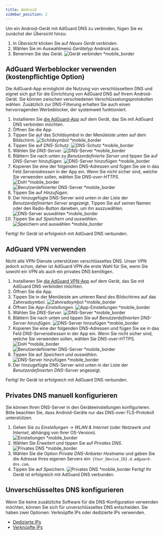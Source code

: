 ```yaml
---
title: Android
sidebar_position: 2
---
```


Um ein Android-Gerät mit AdGuard DNS zu verbinden, fügen Sie es zunächst der _Übersicht_ hinzu:

1. In _Übersicht_ klicken Sie auf _Neues Gerät verbinden_.
2. Wählen Sie im Auswahlmenü _Gerätetyp_ Android aus.
3. Benennen Sie das Gerät.
   ![Gerät verbinden \*mobile_border](https://cdn.adtidy.org/content/kb/dns/private/new_dns/connect/android_ab/choose_android.png)

## AdGuard Werbeblocker verwenden (kostenpflichtige Option)

Die AdGuard-App ermöglicht die Nutzung von verschlüsseltem DNS und eignet sich gut für die Einrichtung von AdGuard DNS auf Ihrem Android-Gerät. Sie können zwischen verschiedenen Verschlüsselungsprotokollen wählen. Zusätzlich zur DNS-Filterung erhalten Sie auch einen hervorragenden Werbeblocker, der systemweit funktioniert.

1. Installieren Sie [die AdGuard-App](https://adguard.com/adguard-android/overview.html) auf dem Gerät, das Sie mit AdGuard DNS verbinden möchten.
2. Öffnen Sie die App.
3. Tippen Sie auf das Schildsymbol in der Menüleiste unten auf dem Bildschirm.
   ![Schildsymbol \*mobile_border](https://cdn.adtidy.org/content/kb/dns/private/new_dns/connect/android_ab/android_step3.png)
4. Tippen Sie auf _DNS-Schutz_.
   ![DNS-Schutz \*mobile_border](https://cdn.adtidy.org/content/kb/dns/private/new_dns/connect/android_ab/android_step4.png)
5. Wählen Sie _DNS-Server_.
   ![DNS-Server \*mobile_border](https://cdn.adtidy.org/content/kb/dns/private/new_dns/connect/android_ab/android_step5.png)
6. Blättern Sie nach unten zu _Benutzerdefinierte Server_ und tippen Sie auf _DNS-Server hinzufügen_.
   ![DNS-Server hinzufügen \*mobile_border](https://cdn.adtidy.org/content/kb/dns/private/new_dns/connect/android_ab/android_step6.png)
7. Kopieren Sie eine der folgenden DNS-Adressen und fügen Sie sie in das Feld _Serveradressen_ in der App ein. Wenn Sie nicht sicher sind, welche Sie verwenden sollen, wählen Sie _DNS-over-HTTPS_.
   ![DoH \*mobile_border](https://cdn.adtidy.org/content/kb/dns/private/new_dns/connect/android_ab/android_step7_1.png)
   ![Benutzerdefinierter DNS-Server \*mobile_border](https://cdn.adtidy.org/content/kb/dns/private/new_dns/connect/android_ab/android_step7_2.png)
8. Tippen Sie auf _Hinzufügen_.
9. Der hinzugefügte DNS-Server wird unten in der Liste der _Benutzerdefinierten Server_ angezeigt. Tippen Sie auf seinen Namen oder den Radio-Button daneben, um ihn auszuwählen.
   ![DNS-Server auswählen \*mobile_border](https://cdn.adtidy.org/content/kb/dns/private/new_dns/connect/android_ab/android_step_9.png)
10. Tippen Sie auf _Speichern und auswählen_.
    ![Speichern und auswählen \*mobile_border](https://cdn.adtidy.org/content/kb/dns/private/new_dns/connect/android_ab/android_step10.png)

Fertig! Ihr Gerät ist erfolgreich mit AdGuard DNS verbunden.

## AdGuard VPN verwenden

Nicht alle VPN-Dienste unterstützen verschlüsseltes DNS. Unser VPN jedoch schon, daher ist AdGuard VPN die erste Wahl für Sie, wenn Sie sowohl ein VPN als auch ein privates DNS benötigen.

1. Installieren Sie [die AdGuard VPN-App](https://adguard-vpn.com/android/overview.html) auf dem Gerät, das Sie mit AdGuard DNS verbinden möchten.
2. Öffnen Sie die App.
3. Tippen Sie in der Menüleiste am unteren Rand des Bildschirms auf das Zahnradsymbol.
   ![Zahnradsymbol \*mobile_border](https://cdn.adtidy.org/content/kb/dns/private/new_dns/connect/android_vpn/android_step3.png)
4. Öffnen Sie _App-Einstellungen_.
   ![App-Einstellungen \*mobile_border](https://cdn.adtidy.org/content/kb/dns/private/new_dns/connect/android_vpn/android_step4.png)
5. Wählen Sie _DNS-Server_.
   ![DNS-Server \*mobile_border](https://cdn.adtidy.org/content/kb/dns/private/new_dns/connect/android_vpn/android_step5.png)
6. Blättern Sie nach unten und tippen Sie auf _Benutzerdefinierten DNS-Server hinzufügen_.
   ![DNS-Server hinzufügen \*mobile_border](https://cdn.adtidy.org/content/kb/dns/private/new_dns/connect/android_vpn/android_step6.png)
7. Kopieren Sie eine der folgenden DNS-Adressen und fügen Sie sie in das Feld _DNS-Serveradressen_ in der App ein. Wenn Sie nicht sicher sind, welche Sie verwenden sollen, wählen Sie DNS-over-HTTPS.
   ![DoH \*mobile_border](https://cdn.adtidy.org/content/kb/dns/private/new_dns/connect/android_vpn/android_step7_1.png)
   ![Benutzerdefinierter DNS-Server \*mobile_border](https://cdn.adtidy.org/content/kb/dns/private/new_dns/connect/android_vpn/android_step7_2.png)
8. Tippen Sie auf _Speichern und auswählen_.
   ![DNS-Server hinzufügen \*mobile_border](https://cdn.adtidy.org/content/kb/dns/private/new_dns/connect/android_vpn/android_step8.png)
9. Der hinzugefügte DNS-Server wird unten in der Liste der _Benutzerdefinierten DNS-Server_ angezeigt.

Fertig! Ihr Gerät ist erfolgreich mit AdGuard DNS verbunden.

## Privates DNS manuell konfigurieren

Sie können Ihren DNS-Server in den Geräteeinstellungen konfigurieren. Bitte beachten Sie, dass Android-Geräte nur das DNS-over-TLS-Protokoll unterstützen.

1. Gehen Sie zu _Einstellungen_ → _WLAN & Internet_ (oder _Netzwerk und Internet_, abhängig von Ihrer OS-Version).
   ![Einstellungen \*mobile_border](https://cdn.adtidy.org/content/kb/dns/private/new_dns/connect/android_manual/manual_step1.png)
2. Wählen Sie _Erweitert_ und tippen Sie auf _Privates DNS_.
   ![Privates DNS \*mobile_border](https://cdn.adtidy.org/content/kb/dns/private/new_dns/connect/android_manual/manual_step2.png)
3. Wählen Sie die Option _Private DNS-Anbieter Hostname_ und geben Sie die Adresse Ihres eigenen Servers ein: `{Your_Device_ID}.d.adguard-dns.com`.
4. Tippen Sie auf _Speichern_.
   ![Privates DNS \*mobile_border](https://cdn.adtidy.org/content/kb/dns/private/new_dns/connect/android_manual/manual_step4.png)
   Fertig! Ihr Gerät ist erfolgreich mit AdGuard DNS verbunden.

## Unverschlüsseltes DNS konfigurieren

Wenn Sie keine zusätzliche Software für die DNS-Konfiguration verwenden möchten, können Sie sich für unverschlüsseltes DNS entscheiden. Sie haben zwei Optionen: Verknüpfte IPs oder dedizierte IPs verwenden.

- [Dedizierte IPs](/private-dns/connect-devices/other-options/dedicated-ip.md)
- [Verknüpfte IPs](/private-dns/connect-devices/other-options/linked-ip.md)
